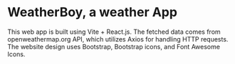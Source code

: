 # WeatherBoy, a weather App

This web app is built using Vite + React.js. The fetched data comes from openweathermap.org API, which utilizes Axios for handling HTTP requests. The website design uses Bootstrap, Bootstrap icons, and Font Awesome Icons. 

